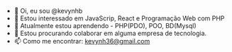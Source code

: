 - 👋 Oi, eu sou @kevynhb
- 👀 Estou interessado em JavaScrip, React e Programação Web com PHP
- 🌱 Atualmente estou aprendendo - PHP(PDO), POO, BD(Mysql)
- 💞️ Estou procurando colaborar em alguma empresa de tecnologia.
- 📫 Como me encontrar: kevynh36@gmail.com

<!---
kevynhb/kevynhb is a ✨ special ✨ repository because its `README.md` (this file) appears on your GitHub profile.
You can click the Preview link to take a look at your changes.
--->
